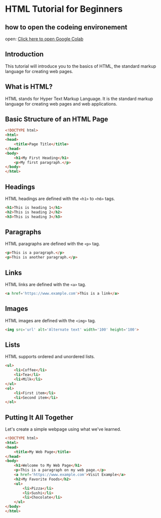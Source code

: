 
# HTML Tutorial for Beginners

## how to open the codeing environement

open:
<a href="https://colab.research.google.com/github/BenjiCoder24/html_intro/blob/main/html_tutorial_ipython.ipynb" target="_blank">Click here to open Google Colab</a>

## Introduction
This tutorial will introduce you to the basics of HTML, the standard markup language for creating web pages.

## What is HTML?
HTML stands for Hyper Text Markup Language. It is the standard markup language for creating web pages and web applications.

## Basic Structure of an HTML Page
```html
<!DOCTYPE html>
<html>
<head>
    <title>Page Title</title>
</head>
<body>
    <h1>My First Heading</h1>
    <p>My first paragraph.</p>
</body>
</html>
```

## Headings
HTML headings are defined with the `<h1>` to `<h6>` tags.
```html
<h1>This is heading 1</h1>
<h2>This is heading 2</h2>
<h3>This is heading 3</h3>
```

## Paragraphs
HTML paragraphs are defined with the `<p>` tag.
```html
<p>This is a paragraph.</p>
<p>This is another paragraph.</p>
```

## Links
HTML links are defined with the `<a>` tag.
```html
<a href='https://www.example.com'>This is a link</a>
```

## Images
HTML images are defined with the `<img>` tag.
```html
<img src='url' alt='Alternate text' width='100' height='100'>
```

## Lists
HTML supports ordered and unordered lists.
```html
<ul>
    <li>Coffee</li>
    <li>Tea</li>
    <li>Milk</li>
</ul>
<ol>
    <li>First item</li>
    <li>Second item</li>
</ol>
```

## Putting It All Together
Let's create a simple webpage using what we've learned.
```html
<!DOCTYPE html>
<html>
<head>
    <title>My Web Page</title>
</head>
<body>
    <h1>Welcome to My Web Page</h1>
    <p>This is a paragraph on my web page.</p>
    <a href='https://www.example.com'>Visit Example</a>
    <h2>My Favorite Foods</h2>
    <ul>
        <li>Pizza</li>
        <li>Sushi</li>
        <li>Chocolate</li>
    </ul>
</body>
</html>
```
